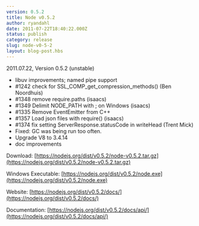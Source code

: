 ```yaml
---
version: 0.5.2
title: Node v0.5.2
author: ryandahl
date: 2011-07-22T18:40:22.000Z
status: publish
category: release
slug: node-v0-5-2
layout: blog-post.hbs
---
```


2011.07.22, Version 0.5.2 (unstable)

- libuv improvements; named pipe support
- #1242 check for SSL_COMP_get_compression_methods() (Ben Noordhuis)
- #1348 remove require.paths (isaacs)
- #1349 Delimit NODE_PATH with ; on Windows (isaacs)
- #1335 Remove EventEmitter from C++
- #1357 Load json files with require() (isaacs)
- #1374 fix setting ServerResponse.statusCode in writeHead (Trent Mick)
- Fixed: GC was being run too often.
- Upgrade V8 to 3.4.14
- doc improvements

Download: [https://nodejs.org/dist/v0.5.2/node-v0.5.2.tar.gz](https://nodejs.org/dist/v0.5.2/node-v0.5.2.tar.gz)

Windows Executable: [https://nodejs.org/dist/v0.5.2/node.exe](https://nodejs.org/dist/v0.5.2/node.exe)

Website: [https://nodejs.org/dist/v0.5.2/docs/](https://nodejs.org/dist/v0.5.2/docs/)

Documentation: [https://nodejs.org/dist/v0.5.2/docs/api/](https://nodejs.org/dist/v0.5.2/docs/api/)
